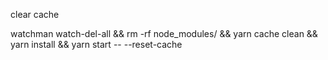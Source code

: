 clear cache

watchman watch-del-all && rm -rf node_modules/ && yarn cache clean && yarn install && yarn start -- --reset-cache
